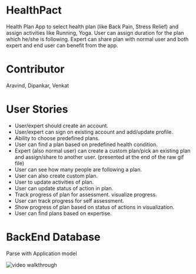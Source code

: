 HealthPact
==========

Health Plan App to select health plan (like Back Pain, Stress Relief) and assign activities like Running, Yoga. User can assign duration for the plan which he/she is following. Expert can share plan with normal user and both expert and end user can benefit from the app.

Contributor
===========
Aravind, Dipankar, Venkat



User Stories
============

* User/expert should create an account.
* User/expert can sign on existing account and add/update profile.
* Ability to choose predefined plans.
* User can find a plan based on predefined health condition.
* Expert (also normal user) can create a custom plan/pick an existing plan and assign/share to another user.
  (presented at the end of the raw gif file)
* User can see how many people are following a plan.
* User can also create custom plan.
* User to update activities of plan.
* User can update status of action in plan.
* Track progress of plan for assessment. visualize progress.
* User can track progress for self assessment.
* Show progress of plan based on status of actions in visualization.
* User can find plans based on expertise.

BackEnd Database
=================
Parse with Application model

![video walkthrough](HealthPact.gif)
